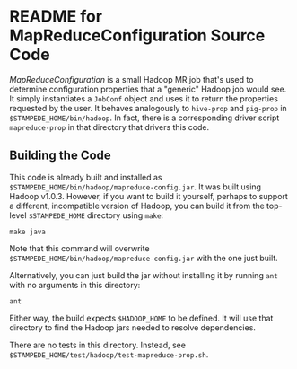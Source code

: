 # README for MapReduceConfiguration Source Code

*MapReduceConfiguration* is a small Hadoop MR job that's used to determine configuration properties that a "generic" Hadoop job would see. It simply instantiates a `JobConf` object and uses it to return the properties requested by the user. It behaves analogously to `hive-prop` and `pig-prop` in `$STAMPEDE_HOME/bin/hadoop`. In fact, there is a corresponding driver script `mapreduce-prop` in that directory that drivers this code.

## Building the Code

This code is already built and installed as `$STAMPEDE_HOME/bin/hadoop/mapreduce-config.jar`. It was built using Hadoop v1.0.3. However, if you want to build it yourself, perhaps to support a different, incompatible version of Hadoop, you can build it from the top-level `$STAMPEDE_HOME` directory using `make`:

    make java

Note that this command will overwrite `$STAMPEDE_HOME/bin/hadoop/mapreduce-config.jar` with the one just built.

Alternatively, you can just build the jar without installing it by running `ant` with no arguments in this directory:

    ant

Either way, the build expects `$HADOOP_HOME` to be defined. It will use that directory to find the Hadoop jars needed to resolve dependencies.

There are no tests in this directory. Instead, see `$STAMPEDE_HOME/test/hadoop/test-mapreduce-prop.sh`.
